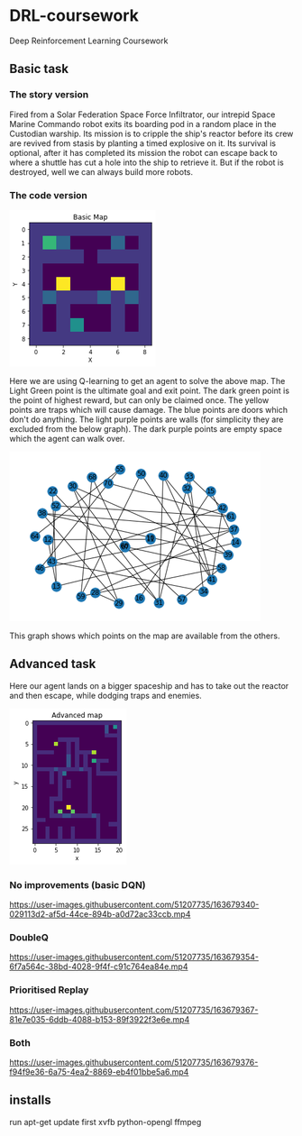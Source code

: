 # DRL-coursework

Deep Reinforcement Learning Coursework

## Basic task

### The story version

Fired from a Solar Federation Space Force Infiltrator, our intrepid Space Marine Commando robot exits its boarding pod in a random place in the Custodian warship. Its mission is to cripple the ship's reactor before its crew are revived from stasis by planting a timed explosive on it. Its survival is optional, after it has completed its mission the robot can escape back to where a shuttle has cut a hole into the ship to retrieve it. But if the robot is destroyed, well we can always build more robots.

### The code version

![Basic Map](img/basic_map.png)

Here we are using Q-learning to get an agent to solve the above map. The Light Green point is the ultimate goal and exit point. The dark green point is the point of highest reward, but can only be claimed once. The yellow points are traps which will cause damage. The blue points are doors which don't do anything. The light purple points are walls (for simplicity they are excluded from the below graph). The dark purple points are empty space which the agent can walk over.

![Basic Map Graph](img/basic_map_graph.png)

This graph shows which points on the map are available from the others.

## Advanced task

Here our agent lands on a bigger spaceship and has to take out the reactor and then escape, while dodging traps and enemies.

![Advanced Map](img/advanced_map.png)

### No improvements (basic DQN)

https://user-images.githubusercontent.com/51207735/163679340-029113d2-af5d-44ce-894b-a0d72ac33ccb.mp4

### DoubleQ

https://user-images.githubusercontent.com/51207735/163679354-6f7a564c-38bd-4028-9f4f-c91c764ea84e.mp4

### Prioritised Replay

https://user-images.githubusercontent.com/51207735/163679367-81e7e035-6ddb-4088-b153-89f3922f3e6e.mp4

### Both

https://user-images.githubusercontent.com/51207735/163679376-f94f9e36-6a75-4ea2-8869-eb4f01bbe5a6.mp4

## installs
run apt-get update first
xvfb
python-opengl
ffmpeg